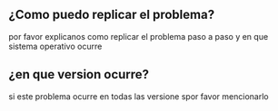 ## ¿Como puedo replicar el problema?
por favor explicanos como replicar el problema paso a paso y en que sistema operativo ocurre
## ¿en que version ocurre?
si este problema ocurre en todas las versione spor favor mencionarlo
